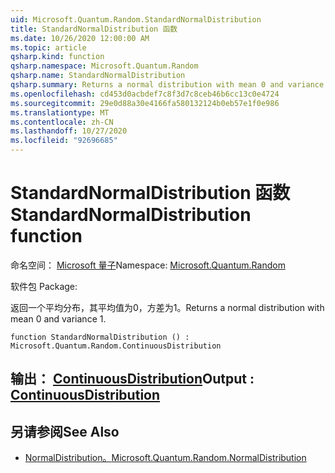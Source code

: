 ```yaml
---
uid: Microsoft.Quantum.Random.StandardNormalDistribution
title: StandardNormalDistribution 函数
ms.date: 10/26/2020 12:00:00 AM
ms.topic: article
qsharp.kind: function
qsharp.namespace: Microsoft.Quantum.Random
qsharp.name: StandardNormalDistribution
qsharp.summary: Returns a normal distribution with mean 0 and variance 1.
ms.openlocfilehash: cd453d0acbdef7c8f3d7c8ceb46b6cc13c0e4724
ms.sourcegitcommit: 29e0d88a30e4166fa580132124b0eb57e1f0e986
ms.translationtype: MT
ms.contentlocale: zh-CN
ms.lasthandoff: 10/27/2020
ms.locfileid: "92696685"
---
```

# <a name="standardnormaldistribution-function"></a><span data-ttu-id="1c1f0-102">StandardNormalDistribution 函数</span><span class="sxs-lookup"><span data-stu-id="1c1f0-102">StandardNormalDistribution function</span></span>

<span data-ttu-id="1c1f0-103">命名空间： [Microsoft 量子](xref:Microsoft.Quantum.Random)</span><span class="sxs-lookup"><span data-stu-id="1c1f0-103">Namespace: [Microsoft.Quantum.Random](xref:Microsoft.Quantum.Random)</span></span>

<span data-ttu-id="1c1f0-104">软件包 [](https://nuget.org/packages/)</span><span class="sxs-lookup"><span data-stu-id="1c1f0-104">Package: [](https://nuget.org/packages/)</span></span>


<span data-ttu-id="1c1f0-105">返回一个平均分布，其平均值为0，方差为1。</span><span class="sxs-lookup"><span data-stu-id="1c1f0-105">Returns a normal distribution with mean 0 and variance 1.</span></span>

```qsharp
function StandardNormalDistribution () : Microsoft.Quantum.Random.ContinuousDistribution
```


## <a name="output--continuousdistribution"></a><span data-ttu-id="1c1f0-106">输出： [ContinuousDistribution](xref:Microsoft.Quantum.Random.ContinuousDistribution)</span><span class="sxs-lookup"><span data-stu-id="1c1f0-106">Output : [ContinuousDistribution](xref:Microsoft.Quantum.Random.ContinuousDistribution)</span></span>



## <a name="see-also"></a><span data-ttu-id="1c1f0-107">另请参阅</span><span class="sxs-lookup"><span data-stu-id="1c1f0-107">See Also</span></span>

- [<span data-ttu-id="1c1f0-108">NormalDistribution。</span><span class="sxs-lookup"><span data-stu-id="1c1f0-108">Microsoft.Quantum.Random.NormalDistribution</span></span>](xref:Microsoft.Quantum.Random.NormalDistribution)
